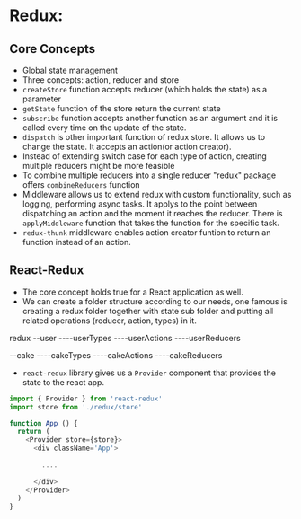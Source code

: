 # Redux:

## Core Concepts

- Global state management
- Three concepts: action, reducer and store
- `createStore` function accepts reducer (which holds the state) as a parameter
- `getState` function of the store return the current state
- `subscribe` function accepts another function as an argument and it is called every time on the update of the state.
- `dispatch` is other important function of redux store. It allows us to change the state. It accepts an action(or action creator).
- Instead of extending switch case for each type of action, creating multiple reducers might be more feasible
- To combine multiple reducers into a single reducer "redux" package offers `combineReducers` function
- Middleware allows us to extend redux with custom functionality, such as logging, performing async tasks. It applys to the point between dispatching an action and the moment it reaches the reducer. There is `applyMiddleware` function that takes the function for the specific task.
- `redux-thunk` middleware enables action creator funtion to return an function instead of an action.


## React-Redux

- The core concept holds true for a React application as well.
- We can create a folder structure according to our needs, one famous is creating a redux folder together with state sub folder and putting all related operations (reducer, action, types) in it.

redux
--user
----userTypes
----userActions
----userReducers

--cake
----cakeTypes
----cakeActions
----cakeReducers

- `react-redux` library gives us a `Provider` component that provides the state to the react app.

```javascript
import { Provider } from 'react-redux'
import store from './redux/store'

function App () {
  return (
    <Provider store={store}>
      <div className='App'>
      
        ....
        
      </div>
    </Provider>
  )
}
```

